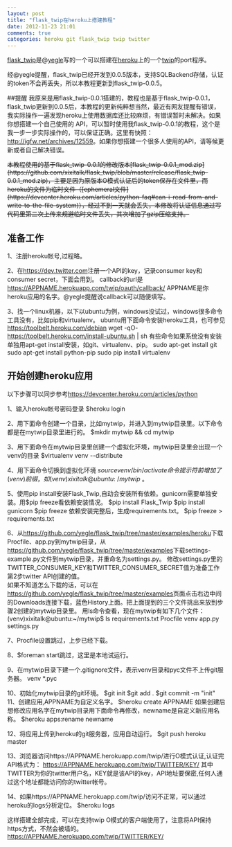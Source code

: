 ```yaml
---
layout: post
title: "flask_twip在heroku上搭建教程"
date: 2012-11-23 21:01
comments: true
categories: heroku git flask_twip twip twitter
---
```


[flask_twip](https://github.com/yegle/flask_twip)是@[yegle](http://twitter.com/yegle)写的一个可以搭建在[heroku](http://www.heroku.com/)上的一个[twip](http://code.google.com/p/twip/)的port程序。

经@yegle提醒，flask_twip已经开发到0.0.5版本，支持SQLBackend存储，认证的token不会再丢失，所以本教程更新到flask_twip-0.0.5。

##提醒
我原来是用flask_twip-0.0.1搭建的，教程也是基于flask_twip-0.0.1，flask_twip更新到0.0.5后，本教程的更新纯粹想当然，最近有网友提醒有错误，我实际操作一遍发现heroku上使用数据库还比较麻烦，有错误暂时未解决。如果你想搭建一个自己使用的
API，可以暂时使用我flask_twip-0.0.1的教程，这个是我一步一步实际操作的，可以保证正确。这里有快照：<http://igfw.net/archives/12559>。如果你想搭建一个很多人使用的API，请等候更新或者自己解决错误。

<del>
本教程使用的基于flask_twip-0.0.1的修改版本[flask_twip-0.0.1_mod.zip](https://github.com/xixitalk/flask_twip/blob/master/release/flask_twip-0.0.1_mod.zip)，主要是因为原版本O模式认证后的token保存在文件里，而heroku的文件为临时文件（[ephemeral文件](https://devcenter.heroku.com/articles/python-faq#can-i-read-from-and-write-to-the-file-system)），经过不到一天就会丢失，本修改将认证信息通过写代码里第二次上传来规避临时文件丢失，其次增加了gzip压缩支持。
</del>

准备工作
-

1、注册heroku帐号,过程略。 

2、在<https://dev.twitter.com>注册一个API的key，记录consumer key和consumer secret，下面会用到。 callback的url是
	https://APPNAME.herokuapp.com/twip/oauth/callback/
APPNAME是你heroku应用的名字。@yegle提醒说callback可以随便填写。

3、找一个linux机器，以下以ubuntu为例，windows没试过，windows很多命令工具没有，比如pip和virtualenv。 ubuntu用下面命令安装heroku工具，也可参见<https://toolbelt.heroku.com/debian>
	wget -qO- https://toolbelt.heroku.com/install-ubuntu.sh | sh
有些命令如果系统没有安装单独用apt-get install安装，如git、virtualenv、pip。
	sudo apt-get install git
	sudo apt-get install python-pip
	sudo pip install virtualenv

开始创建heroku应用
-

以下步骤可以同步参考<https://devcenter.heroku.com/articles/python>

1、输入heroku帐号密码登录
	$heroku login
    
2、用下面命令创建一个目录，比如mytwip，并进入到mytwip目录里。以下命令都是在mytwip目录里进行的。
	$mkdir mytwip && cd mytwip 

3、用下面命令在mytwip目录里创建一个虚拟化环境，mytwip目录里会出现一个venv的目录 
	$virtualenv venv --distribute

4、用下面命令切换到虚拟化环境
	$source venv/bin/activate
命令提示符前增加了(venv)前缀，如(venv)xixitalk@ubuntu:~/mytwip$ 。

5、使用pip install安装Flask_Twip,自动会安装所有依赖。gunicorn需要单独安装。用$pip freeze看依赖安装情况。
	$pip install Flask_Twip
	$pip install gunicorn
	$pip freeze
依赖安装完整后，生成requirements.txt。
	$pip freeze > requirements.txt

6、从<https://github.com/yegle/flask_twip/tree/master/examples/heroku>下载Procfile、app.py到mytwip目录，从<https://github.com/yegle/flask_twip/tree/master/examples>下载settings-example.py文件到mytwip目录，并重命名为settings.py。
修改settings.py里的TWITTER_CONSUMER_KEY和TWITTER_CONSUMER_SECRET值为准备工作第2步twitter API创建的值。  
如果不知道怎么下载的话，可以在<https://github.com/yegle/flask_twip/tree/master/examples>页面点击右边中间的Downloads连接下载，蓝色History上面。把上面提到的三个文件挑出来放到步骤2创建的mytwip目录里。
用ls命令查看，现在mytwip有如下几个文件：
	(venv)xixitalk@ubuntu:~/mytwip$ ls
	requirements.txt Procfile venv app.py  settings.py

7、Procfile设置跳过，上步已经下载。

8、$foreman start跳过，这里是本地试运行。

9、在mytwip目录下建一个.gitignore文件，表示venv目录和pyc文件不上传git服务器。
	venv
	*.pyc

10、初始化mytwip目录的git环境。
	$git init 
	$git add .
	$git commit -m "init" 
11、创建应用,APPNAME为自定义名字。
	$heroku create APPNAME 
如果创建后想修改应用名字在mytwip目录用下面命令再修改，newname是自定义新应用名称。
	$heroku apps:rename newname

12、将应用上传到heroku的git服务器，应用自动运行。
	$git push heroku master 

13、浏览器访问https://APPNAME.herokuapp.com/twip/进行O模式认证,认证完API格式为：
	https://APPNAME.herokuapp.com/twip/TWITTER/KEY/
其中TWITTER为你的twitter用户名，KEY就是该API的key，API地址要保密,任何人通过这个地址都能访问你的twitter帐号。

14、如果https://APPNAME.herokuapp.com/twip/访问不正常，可以通过heroku的logs分析定位。
	$heroku logs

这样搭建全部完成，可以在支持twip O模式的客户端使用了，注意将API保持https方式，不然会被墙的。
	https://APPNAME.herokuapp.com/twip/TWITTER/KEY/
